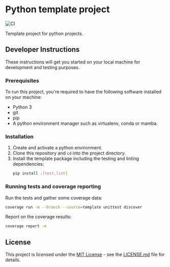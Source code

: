 # Python template project

![CI](https://github.com/JeremyPike/template-python/actions/workflows/ci.yml/badge.svg)


Template project for python projects.

## Developer Instructions

These instructions will get you started on your local machine for development and testing purposes.

### Prerequisites

To run this project, you're required to have the following software installed on your machine:

* Python 3
* git
* pip
* A python environment manager such as virtualenv, conda or mamba.

### Installation

1. Create and activate a python environment.
2. Clone this repository and `cd` into the project directory.
3. Install the template package including the testing and linting dependencies:
    ```bash
    pip install .[test,lint]
    ```

### Running tests and coverage reporting

Run the tests and gather some coverage data:

```bash
coverage run -m --branch --source=template unittest discover
```
Report on the coverage results:

```bash
coverage report -m
```

## License

This project is licensed under the [MIT License](https://opensource.org/license/MIT) - see the [LICENSE.md](LICENSE.md)
file for details.
